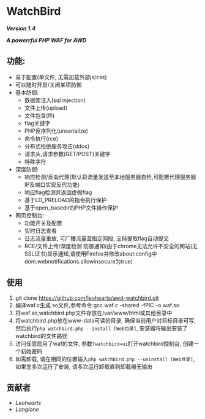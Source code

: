 # WatchBird
***Version 1.4***

***A powerrful PHP WAF for AWD***

## 功能:

- 易于配置(单文件, 无需加载外部js/css)
- 可以随时开启/关闭某项防御
- 基本防御:
    - 数据库注入(sql injection)
    - 文件上传(upload)
    - 文件包含(lfi)
    - flag关键字
    - PHP反序列化(unserialize)
    - 命令执行(rce)
    - 分布式拒绝服务攻击(ddos)
    - 请求头,请求参数(GET/POST)关键字
    - 特殊字符
- 深度防御:
    - 响应检测/反向代理(默认将流量发送至本地服务器自检,可配置代理服务器IP及端口实现反代功能)
    - 响应flag检测并返回虚假flag
    - 基于LD_PRELOAD的指令执行保护
    - 基于open_basedir的PHP文件操作保护
- 网页控制台:
    - 功能开关及配置
    - 实时日志查看
    - 日志流量重放, 可广播流量至指定网段, 支持提取flag自动提交
    - RCE/文件上传/深度检测 防御通知(由于chrome无法允许不安全的网站(无SSL证书)显示通知,请使用Firefox并修改about:config中dom.webnotifications.allowinsecure为true)

## 使用

1. git clone https://github.com/leohearts/awd-watchbird.git
2. 编译waf.c生成.so文件,参考命令:gcc waf.c -shared -fPIC -o waf.so
3. 将waf.so,watchbird.php文件存放在/var/www/html或其他目录中
5. 将watchbird.php放在www-data可读的目录, 确保当前用户对目标目录可写, 然后执行```php watchbird.php --install [Web目录]```, 安装器将输出安装了watchbird的文件路径
4. 访问任意启用了waf的文件, 参数```?watchbird=ui```打开watchbird控制台, 创建一个初始密码
6. 如需卸载, 请在相同的位置输入```php watchbird.php --uninstall [Web目录]```, 如果您多次运行了安装, 请多次运行卸载直到卸载器无输出

## 贡献者

- *Leohearts*
- *Longlone*
